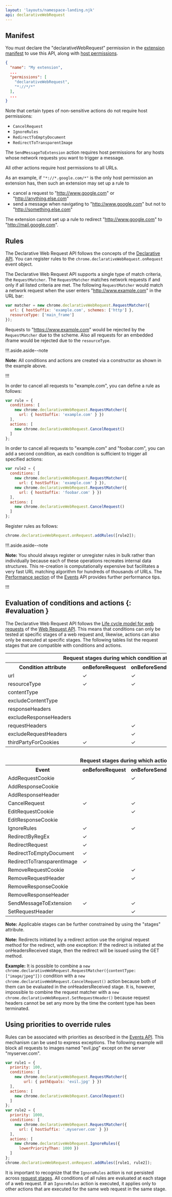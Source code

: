 ```yaml
---
layout: 'layouts/namespace-landing.njk'
api: declarativeWebRequest
---
```


## Manifest

You must declare the "declarativeWebRequest" permission in the [extension manifest][1] to use this
API, along with [host permissions][2].

```json
{
  "name": "My extension",
  ...
  "permissions": [
    "declarativeWebRequest",
    "*://*/*"
  ],
  ...
}
```

Note that certain types of non-sensitive actions do not require host permissions:

- `CancelRequest`
- `IgnoreRules`
- `RedirectToEmptyDocument`
- `RedirectToTransparentImage`

The `SendMessageToExtension` action requires host permissions for any hosts whose network requests
you want to trigger a message.

All other actions require host permissions to all URLs.

As an example, if `"*://*.google.com/*"` is the only host permission an extension has, then such an
extension may set up a rule to

- cancel a request to "http://www.google.com" or "http://anything.else.com"
- send a message when navigating to "http://www.google.com" but not to "http://something.else.com"

The extension cannot set up a rule to redirect "http://www.google.com" to "http://mail.google.com".

## Rules

The Declarative Web Request API follows the concepts of the [Declarative API][3]. You can register
rules to the `chrome.declarativeWebRequest.onRequest` event object.

The Declarative Web Request API supports a single type of match criteria, the `RequestMatcher`. The
`RequestMatcher` matches network requests if and only if all listed criteria are met. The following
`RequestMatcher` would match a network request when the user enters "http://www.example.com" in the
URL bar:

```js
var matcher = new chrome.declarativeWebRequest.RequestMatcher({
  url: { hostSuffix: 'example.com', schemes: ['http'] },
  resourceType: ['main_frame']
});
```

Requests to "https://www.example.com" would be rejected by the `RequestMatcher` due to the scheme.
Also all requests for an embedded iframe would be rejected due to the `resourceType`.

!!!.aside.aside--note

**Note:** All conditions and actions are created via a constructor as shown in the example above.

!!!

In order to cancel all requests to "example.com", you can define a rule as follows:

```js
var rule = {
  conditions: [
    new chrome.declarativeWebRequest.RequestMatcher({
      url: { hostSuffix: 'example.com' } })
  ],
  actions: [
    new chrome.declarativeWebRequest.CancelRequest()
  ]
};
```

In order to cancel all requests to "example.com" and "foobar.com", you can add a second condition,
as each condition is sufficient to trigger all specified actions:

```js
var rule2 = {
  conditions: [
    new chrome.declarativeWebRequest.RequestMatcher({
      url: { hostSuffix: 'example.com' } }),
    new chrome.declarativeWebRequest.RequestMatcher({
      url: { hostSuffix: 'foobar.com' } })
  ],
  actions: [
    new chrome.declarativeWebRequest.CancelRequest()
  ]
};
```

Register rules as follows:

```js
chrome.declarativeWebRequest.onRequest.addRules([rule2]);
```

!!!.aside.aside--note

**Note:** You should always register or unregister rules in bulk rather than individually because
each of these operations recreates internal data structures. This re-creation is computationally
expensive but facilitates a very fast URL matching algorithm for hundreds of thousands of URLs. The
[Performance section][4] of the [Events][5] API provides further performance tips.

!!!

## Evaluation of conditions and actions {: #evaluation }

The Declarative Web Request API follows the [Life cycle model for web requests][6] of the [Web
Request API][7]. This means that conditions can only be tested at specific stages of a web request
and, likewise, actions can also only be executed at specific stages. The following tables list the
request stages that are compatible with conditions and actions.

<table><tbody><tr><th colspan="5">Request stages during which condition attributes can be processed.</th></tr><tr><th>Condition attribute</th><th>onBeforeRequest</th><th>onBeforeSendHeaders</th><th>onHeadersReceived</th><th>onAuthRequired</th></tr><tr><td>url</td><td>✓</td><td>✓</td><td>✓</td><td>✓</td></tr><tr><td>resourceType</td><td>✓</td><td>✓</td><td>✓</td><td>✓</td></tr><tr><td>contentType</td><td></td><td></td><td>✓</td><td></td></tr><tr><td>excludeContentType</td><td></td><td></td><td>✓</td><td></td></tr><tr><td>responseHeaders</td><td></td><td></td><td>✓</td><td></td></tr><tr><td>excludeResponseHeaders</td><td></td><td></td><td>✓</td><td></td></tr><tr><td>requestHeaders</td><td></td><td>✓</td><td></td><td></td></tr><tr><td>excludeRequestHeaders</td><td></td><td>✓</td><td></td><td></td></tr><tr><td>thirdPartyForCookies</td><td>✓</td><td>✓</td><td>✓</td><td>✓</td></tr><tr><th colspan="5" style="padding-top:2em">Request stages during which actions can be executed.</th></tr><tr><th>Event</th><th>onBeforeRequest</th><th>onBeforeSendHeaders</th><th>onHeadersReceived</th><th>onAuthRequired</th></tr><tr><td>AddRequestCookie</td><td></td><td>✓</td><td></td><td></td></tr><tr><td>AddResponseCookie</td><td></td><td></td><td>✓</td><td></td></tr><tr><td>AddResponseHeader</td><td></td><td></td><td>✓</td><td></td></tr><tr><td>CancelRequest</td><td>✓</td><td>✓</td><td>✓</td><td>✓</td></tr><tr><td>EditRequestCookie</td><td></td><td>✓</td><td></td><td></td></tr><tr><td>EditResponseCookie</td><td></td><td></td><td>✓</td><td></td></tr><tr><td>IgnoreRules</td><td>✓</td><td>✓</td><td>✓</td><td>✓</td></tr><tr><td>RedirectByRegEx</td><td>✓</td><td></td><td>✓</td><td></td></tr><tr><td>RedirectRequest</td><td>✓</td><td></td><td>✓</td><td></td></tr><tr><td>RedirectToEmptyDocument</td><td>✓</td><td></td><td>✓</td><td></td></tr><tr><td>RedirectToTransparentImage</td><td>✓</td><td></td><td>✓</td><td></td></tr><tr><td>RemoveRequestCookie</td><td></td><td>✓</td><td></td><td></td></tr><tr><td>RemoveRequestHeader</td><td></td><td>✓</td><td></td><td></td></tr><tr><td>RemoveResponseCookie</td><td></td><td></td><td>✓</td><td></td></tr><tr><td>RemoveResponseHeader</td><td></td><td></td><td>✓</td><td></td></tr><tr><td>SendMessageToExtension</td><td>✓</td><td>✓</td><td>✓</td><td>✓</td></tr><tr><td>SetRequestHeader</td><td></td><td>✓</td><td></td><td></td></tr></tbody></table>

**Note:** Applicable stages can be further constrained by using the "stages" attribute.

**Note:** Redirects initiated by a redirect action use the original request method for the redirect,
with one exception: If the redirect is initiated at the onHeadersReceived stage, then the redirect
will be issued using the GET method.

**Example:** It is possible to combine a
`new chrome.declarativeWebRequest.RequestMatcher({contentType: ["image/jpeg"]})` condition with a
`new chrome.declarativeWebRequest.CancelRequest()` action because both of them can be evaluated in
the onHeadersReceived stage. It is, however, impossible to combine the request matcher with a
`new chrome.declarativeWebRequest.SetRequestHeader()` because request headers cannot be set any more
by the time the content type has been terminated.

## Using priorities to override rules

Rules can be associated with priorities as described in the [Events API][8]. This mechanism can be
used to express exceptions. The following example will block all requests to images named "evil.jpg"
except on the server "myserver.com".

```js
var rule1 = {
  priority: 100,
  conditions: [
    new chrome.declarativeWebRequest.RequestMatcher({
        url: { pathEquals: 'evil.jpg' } })
  ],
  actions: [
    new chrome.declarativeWebRequest.CancelRequest()
  ]
};
var rule2 = {
  priority: 1000,
  conditions: [
    new chrome.declarativeWebRequest.RequestMatcher({
      url: { hostSuffix: '.myserver.com' } })
  ],
  actions: [
    new chrome.declarativeWebRequest.IgnoreRules({
      lowerPriorityThan: 1000 })
  ]
};
chrome.declarativeWebRequest.onRequest.addRules([rule1, rule2]);
```

It is important to recognize that the `IgnoreRules` action is not persisted across [request
stages][9]. All conditions of all rules are evaluated at each stage of a web request. If an
`IgnoreRules` action is executed, it applies only to other actions that are executed for the same
web request in the same stage.

[1]: /docs/extensions/mv2/tabs
[2]: /docs/extensions/mv2/declare_permissions
[3]: /docs/extensions/events#declarative
[4]: /docs/extensions/events#performance
[5]: /docs/extensions/events
[6]: /docs/extensions/webRequest#life_cycle
[7]: /docs/extensions/webRequest
[8]: /docs/extensions/events#declarative
[9]: #evaluation
